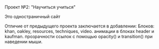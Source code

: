 Проект №2: "Научиться учиться"

Это одностраничный сайт

Отличие от предыдущего проекта заключается в добавлении:
    Блоков: khan, oakley, resources, techniques, video.
    анимации в блоках header и kaufman.
    прозрачности ссылок с помощью opacity() и transition() при наведении мыши.

